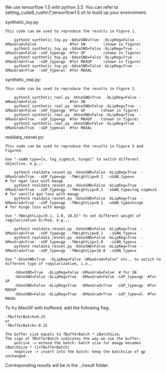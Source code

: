 We use tensorflow 1.5 with python 3.5.
You can refer to setting_cuda9_cudnn7_tensorflow1.5.sh to build up your environment. 

synthetic_toy.py

    This code can be used to reproduce the results in Figure 1. 
     
        python3 synthetic_toy.py -bUseSND=True  -bLipReg=False -bMaxGrad=False               #for SN        (shown in figure)
        python3 synthetic_toy.py -bUseSND=False -bLipReg=True  -bMaxGrad=False -sGP_type=gp  #for GP        (shown in figure)
        python3 synthetic_toy.py -bUseSND=False -bLipReg=True  -bMaxGrad=True  -sGP_type=gp  #for MAXGP     (shown in figure) 
        python3 synthetic_toy.py -bUseSND=False -bLipReg=True  -bMaxGrad=True  -sGP_type=al  #for MAXAL    

synthetic_real.py:

    This code can be used to reproduce the results in Figure 2.
    
        python3 synthetic_real.py -bUseSND=True  -bLipReg=False -bMaxGrad=False               #for SN
        python3 synthetic_real.py -bUseSND=False -bLipReg=True  -bMaxGrad=False -sGP_type=gp  #for GP       (shown in figure) 
        python3 synthetic_real.py -bUseSND=False -bLipReg=True  -bMaxGrad=True  -sGP_type=gp  #for MAXGP    (shown in figure)
        python3 synthetic_real.py -bUseSND=False -bLipReg=True  -bMaxGrad=True  -sGP_type=al  #for MAXAL

realdata_resnet.py:
    
    This code can be used to reproduce the results in Figure 3 and Figure4.
    
    Use "-sGAN_type=[x, log_sigmoid, hinge]" to switch different objective, e.g.,:

        python3 realdata_resnet.py -bUseSND=False -bLipReg=True  -bMaxGrad=True  -sGP_type=gp  -fWeightLip=0.1  -sGAN_type=x              # for wgan loss with maxgp
        python3 realdata_resnet.py -bUseSND=False -bLipReg=True  -bMaxGrad=True  -sGP_type=gp  -fWeightLip=0.1  -sGAN_type=log_sigmoid    # for vanilla gan loss with maxgp
        python3 realdata_resnet.py -bUseSND=False -bLipReg=True  -bMaxGrad=True  -sGP_type=gp  -fWeightLip=0.1  -sGAN_type=hinge          # for hinge loss with maxgp

    Use "-fWeightLip=[0.1, 1.0, 10.0]" to set different weight of regularization $\rho$, e.g.,:
    
        python3 realdata_resnet.py -bUseSND=False -bLipReg=True  -bMaxGrad=True  -sGP_type=gp  -fWeightLip=0.1   -sGAN_type=x           
        python3 realdata_resnet.py -bUseSND=False -bLipReg=True  -bMaxGrad=True  -sGP_type=gp  -fWeightLip=1.0   -sGAN_type=x          
        python3 realdata_resnet.py -bUseSND=False -bLipReg=True  -bMaxGrad=True  -sGP_type=gp  -fWeightLip=10.0  -sGAN_type=x 
       
    Use "-bUseSND=True  -bLipReg=False -bMaxGrad=False" etc., to swtich to different type of regularization, i.e.,
    
        -bUseSND=True  -bLipReg=False -bMaxGrad=False  # for SN
        -bUseSND=False -bLipReg=True  -bMaxGrad=False -sGP_type=gp  #for GP 
        -bUseSND=False -bLipReg=True  -bMaxGrad=True  -sGP_type=gp  #for MAXGP
        -bUseSND=False -bLipReg=True  -bMaxGrad=True  -sGP_type=al  #for MAXAL         
          
        
To try MaxGP with buffered, add the following flag: 
    
    -fBufferBatch=0.25
    or
    -fBufferBatch=-0.25
 
    The buffer size equals to fBufferBatch * iBatchSize; 
    The sign of fBufferBatch indicates the way we use the buffer: 
        postive -> extend the batch: batch size for maxgp becomes iBatchSize * (1+fBufferBatch) 
        negative -> insert into the batch: keep the batchsize of gp unchanged.  
        
Corresponding results will be in the ../result folder. 
